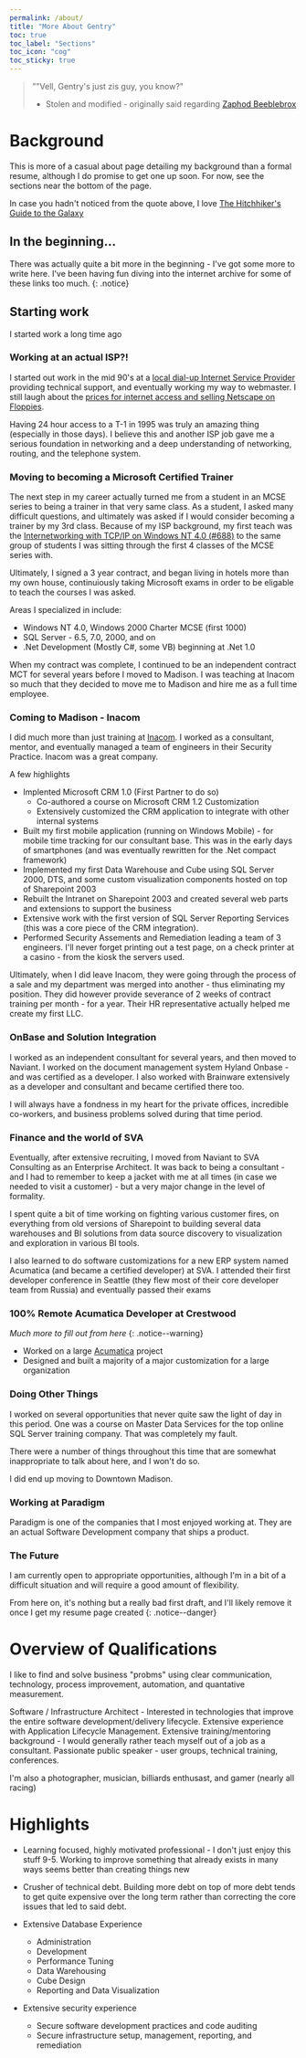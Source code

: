 ```yaml
---
permalink: /about/
title: "More About Gentry"
toc: true
toc_label: "Sections"
toc_icon: "cog"
toc_sticky: true
---
```


  > ""Vell, Gentry's just zis guy, you know?"
  > - Stolen and modified - originally said regarding [Zaphod Beeblebrox][zaphod]

# Background

This is more of a casual about page detailing my background than a formal
resume, although I do promise to get one up soon. For now, see the sections near
the bottom of the page.

In case you hadn't noticed from the quote above, I love [The Hitchhiker's Guide
to the Galaxy][hhgtg]

[hhgtg]: https://en.wikipedia.org/wiki/The_Hitchhiker%27s_Guide_to_the_Galaxy
[zaphod]: https://en.wikipedia.org/wiki/Zaphod_Beeblebrox

## In the beginning...
There was actually quite a bit more in the beginning - I've got some more to
write here.  I've been having fun diving into the internet archive for some of
these links too much.
{: .notice}

## Starting work
I started work a long time ago

### Working at an actual ISP?!
I started out work in the mid 90's at a [local dial-up Internet Service Provider][niia]
providing technical support, and eventually working my way to webmaster.  I still
laugh about the [prices for internet access and selling Netscape on
Floppies][niia2].

Having 24 hour access to a T-1 in 1995 was truly an amazing thing (especially in
those days).  I believe this and another ISP job gave me a serious foundation in
networking and a deep understanding of networking, routing, and the telephone
system. 

### Moving to becoming a Microsoft Certified Trainer
The next step in my career actually turned me from a student in an MCSE series
to being a trainer in that very same class. As a student, I asked many difficult
questions, and ultimately was asked if I would consider becoming a trainer by my
3rd class. Because of my ISP background, my first teach was the [Internetworking
with TCP/IP on Windows NT 4.0 (#688)][Course688] to the same group of students I was sitting through the first 4
classes of the MCSE series with.

Ultimately, I signed a 3 year contract, and began living in hotels more than my
own house, continuiously taking Microsoft exams in order to be eligable to teach
the courses I was asked.

Areas I specialized in include:

- Windows NT 4.0, Windows 2000 Charter MCSE (first 1000)
- SQL Server - 6.5, 7.0, 2000, and on
- .Net Development (Mostly C#, some VB) beginning at .Net 1.0
  
When my contract was complete, I continued to be an independent contract MCT for
several years before I moved to Madison.  I was teaching at Inacom so much that
they decided to move me to Madison and hire me as a full time employee.

### Coming to Madison - Inacom 
I did much more than just training at [Inacom][inacom].  I worked as a consultant, mentor,
and eventually managed a team of engineers in their Security Practice.  Inacom
was a great company.

[inacom]: https://web.archive.org/web/20000902202719/http://www.inacom-msn.com/Default.asp

A few highlights

* Implented Microsoft CRM 1.0 (First Partner to do so)
  * Co-authored a course on Microsoft CRM 1.2 Customization
  * Extensively customized the CRM application to integrate with other internal
    systems
* Built my first mobile application (running on Windows Mobile) - for mobile
  time tracking for our consultant base.  This was in the early days of
  smartphones (and was eventually rewritten for the .Net compact framework)
* Implemented my first Data Warehouse and Cube using SQL Server 2000, DTS, and some
  custom visualization components hosted on top of Sharepoint 2003
* Rebuilt the Intranet on Sharepoint 2003 and created several web parts and
  extensions to support the business
* Extensive work with the first version of SQL Server Reporting Services (this
  was a core piece of the CRM integration).
* Performed Security Assements and Remediation leading a team of 3 engineers.
  I'll never forget printing out a test page, on a check printer at a casino -
  from the kiosk the servers used.
  
Ultimately, when I did leave Inacom, they were going through the process of a
sale and my department was merged into another - thus eliminating my position.
They did however provide severance of 2 weeks of contract training per month -
for a year. Their HR representative actually helped me create my first LLC.

### OnBase and Solution Integration
I worked as an independent consultant for several years, and then moved to
Naviant. I worked on the document management system Hyland Onbase - and was
certified as a developer.  I also worked with Brainware extensively as a
developer and consultant and became certified there too.

I will always have a fondness in my heart for the private offices, incredible
co-workers, and business problems solved during that time period.

### Finance and the world of SVA
Eventually, after extensive recruiting, I moved from Naviant to SVA Consulting
as an Enterprise Architect.  It was back to being a consultant - and I had to
remember to keep a jacket with me at all times (in case we needed to visit a
customer) - but a very major change in the level of formality.

I spent quite a bit of time working on fighting various customer fires, on
everything from old versions of Sharepoint to building several data warehouses
and BI solutions from data source discovery to visualization and exploration in
various BI tools.

I also learned to do software customizations for a new ERP system named
Acumatica (and became a certified developer) at SVA.  I attended their first
developer conference in Seattle (they flew most of their core developer team
from Russia) and eventually passed their exams

### 100% Remote Acumatica Developer at Crestwood
*Much more to fill out from here*
{: .notice--warning}

* Worked on a large [Acumatica][acumatica] project
* Designed and built a majority of a major customization for a large
  organization 

[acumatica]: https://www.acumatica.com

### Doing Other Things

I worked on several opportunities that never quite saw the light of day in this
period.  One was a course on Master Data Services for the top online SQL Server
training company.  That was completely my fault.

There were a number of things throughout this time that are somewhat
inappropriate to talk about here, and I won't do so.

I did end up moving to Downtown Madison.

### Working at Paradigm
Paradigm is one of the companies that I most enjoyed working at.  They are an
actual Software Development company that ships a product.


### The Future

I am currently open to appropriate opportunities, although I'm in a bit of a
difficult situation and will require a good amount of flexibility.

From here on, it's nothing but a really bad first draft, and
I'll likely remove it once I get my resume page created
{: .notice--danger}

# Overview of Qualifications
I like to find and solve business "probms" using clear communication,
technology, process improvement, automation, and quantative measurement.


Software / Infrastructure Architect - Interested in technologies that improve
the entire software development/delivery lifecycle. Extensive experience with
Application Lifecycle Management.  Extensive training/mentoring background - I
would generally rather teach myself out of a job as a consultant. Passionate
public speaker - user groups, technical training, conferences.

I'm also a photographer, musician, billiards enthusast, and gamer (nearly all
racing) 

# Highlights

* Learning focused, highly motivated professional - I don't just enjoy this
  stuff 9-5. Working to improve something that already exists in many ways seems
  better than creating things new

* Crusher of technical debt. Building more debt on top of more debt tends to get
  quite expensive over the long term rather than correcting the core issues that
  led to said debt.
  
* Extensive Database Experience
  * Administration
  * Development
  * Performance Tuning
  * Data Warehousing
  * Cube Design
  * Reporting and Data Visualization
  
* Extensive security experience
  * Secure software development practices and code auditing
  * Secure infrastructure setup, management, reporting, and remediation



  [Course688]: https://web.archive.org/web/19990508192019/http://www.ctclc.com/classes/Microsoft/mcse_series.htm
  [niia]: https://web.archive.org/web/19961227193938/http://niia.net/
  [niia2]: https://web.archive.org/web/19980205004309/http://www.niia.net/sales/dialup.html
  
  [inacom]: https://web.archive.org/web/20000619040405/http://www.inacom-msn.com/
  

